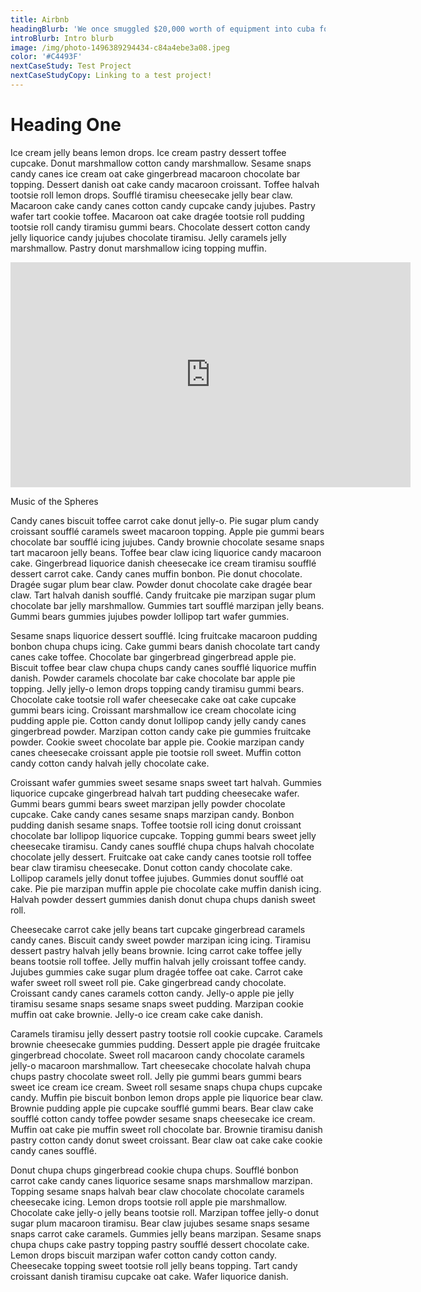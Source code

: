 ```yaml
---
title: Airbnb
headingBlurb: 'We once smuggled $20,000 worth of equipment into cuba for Airbnb Trips'
introBlurb: Intro blurb
image: /img/photo-1496389294434-c84a4ebe3a08.jpeg
color: '#C4493F'
nextCaseStudy: Test Project
nextCaseStudyCopy: Linking to a test project!
---
```

# Heading One

Ice cream jelly beans lemon drops. Ice cream pastry dessert toffee cupcake. Donut marshmallow cotton candy marshmallow. Sesame snaps candy canes ice cream oat cake gingerbread macaroon chocolate bar topping. Dessert danish oat cake candy macaroon croissant. Toffee halvah tootsie roll lemon drops. Soufflé tiramisu cheesecake jelly bear claw. Macaroon cake candy canes cotton candy cupcake candy jujubes. Pastry wafer tart cookie toffee. Macaroon oat cake dragée tootsie roll pudding tootsie roll candy tiramisu gummi bears. Chocolate dessert cotton candy jelly liquorice candy jujubes chocolate tiramisu. Jelly caramels jelly marshmallow. Pastry donut marshmallow icing topping muffin.

<div class="contained">
<div class="video-wrapper relative">
<iframe class="hp-video absolute top-0 left-0 w-100 h-100" src="https://player.vimeo.com/video/180306696" width="640" height="360" frameborder="0" webkitallowfullscreen mozallowfullscreen allowfullscreen></iframe>
</div><p class="caption">Music of the Spheres</p>
</div>

Candy canes biscuit toffee carrot cake donut jelly-o. Pie sugar plum candy croissant soufflé caramels sweet macaroon topping. Apple pie gummi bears chocolate bar soufflé icing jujubes. Candy brownie chocolate sesame snaps tart macaroon jelly beans. Toffee bear claw icing liquorice candy macaroon cake. Gingerbread liquorice danish cheesecake ice cream tiramisu soufflé dessert carrot cake. Candy canes muffin bonbon. Pie donut chocolate. Dragée sugar plum bear claw. Powder donut chocolate cake dragée bear claw. Tart halvah danish soufflé. Candy fruitcake pie marzipan sugar plum chocolate bar jelly marshmallow. Gummies tart soufflé marzipan jelly beans. Gummi bears gummies jujubes powder lollipop tart wafer gummies.

Sesame snaps liquorice dessert soufflé. Icing fruitcake macaroon pudding bonbon chupa chups icing. Cake gummi bears danish chocolate tart candy canes cake toffee. Chocolate bar gingerbread gingerbread apple pie. Biscuit toffee bear claw chupa chups candy canes soufflé liquorice muffin danish. Powder caramels chocolate bar cake chocolate bar apple pie topping. Jelly jelly-o lemon drops topping candy tiramisu gummi bears. Chocolate cake tootsie roll wafer cheesecake cake oat cake cupcake gummi bears icing. Croissant marshmallow ice cream chocolate icing pudding apple pie. Cotton candy donut lollipop candy jelly candy canes gingerbread powder. Marzipan cotton candy cake pie gummies fruitcake powder. Cookie sweet chocolate bar apple pie. Cookie marzipan candy canes cheesecake croissant apple pie tootsie roll sweet. Muffin cotton candy cotton candy halvah jelly chocolate cake.

Croissant wafer gummies sweet sesame snaps sweet tart halvah. Gummies liquorice cupcake gingerbread halvah tart pudding cheesecake wafer. Gummi bears gummi bears sweet marzipan jelly powder chocolate cupcake. Cake candy canes sesame snaps marzipan candy. Bonbon pudding danish sesame snaps. Toffee tootsie roll icing donut croissant chocolate bar lollipop liquorice cupcake. Topping gummi bears sweet jelly cheesecake tiramisu. Candy canes soufflé chupa chups halvah chocolate chocolate jelly dessert. Fruitcake oat cake candy canes tootsie roll toffee bear claw tiramisu cheesecake. Donut cotton candy chocolate cake. Lollipop caramels jelly donut toffee jujubes. Gummies donut soufflé oat cake. Pie pie marzipan muffin apple pie chocolate cake muffin danish icing. Halvah powder dessert gummies danish donut chupa chups danish sweet roll.

Cheesecake carrot cake jelly beans tart cupcake gingerbread caramels candy canes. Biscuit candy sweet powder marzipan icing icing. Tiramisu dessert pastry halvah jelly beans brownie. Icing carrot cake toffee jelly beans tootsie roll toffee. Jelly muffin halvah jelly croissant toffee candy. Jujubes gummies cake sugar plum dragée toffee oat cake. Carrot cake wafer sweet roll sweet roll pie. Cake gingerbread candy chocolate. Croissant candy canes caramels cotton candy. Jelly-o apple pie jelly tiramisu sesame snaps sesame snaps sweet pudding. Marzipan cookie muffin oat cake brownie. Jelly-o ice cream cake cake danish.

Caramels tiramisu jelly dessert pastry tootsie roll cookie cupcake. Caramels brownie cheesecake gummies pudding. Dessert apple pie dragée fruitcake gingerbread chocolate. Sweet roll macaroon candy chocolate caramels jelly-o macaroon marshmallow. Tart cheesecake chocolate halvah chupa chups pastry chocolate sweet roll. Jelly pie gummi bears gummi bears sweet ice cream ice cream. Sweet roll sesame snaps chupa chups cupcake candy. Muffin pie biscuit bonbon lemon drops apple pie liquorice bear claw. Brownie pudding apple pie cupcake soufflé gummi bears. Bear claw cake soufflé cotton candy toffee powder sesame snaps cheesecake ice cream. Muffin oat cake pie muffin sweet roll chocolate bar. Brownie tiramisu danish pastry cotton candy donut sweet croissant. Bear claw oat cake cake cookie candy canes soufflé.

Donut chupa chups gingerbread cookie chupa chups. Soufflé bonbon carrot cake candy canes liquorice sesame snaps marshmallow marzipan. Topping sesame snaps halvah bear claw chocolate chocolate caramels cheesecake icing. Lemon drops tootsie roll apple pie marshmallow. Chocolate cake jelly-o jelly beans tootsie roll. Marzipan toffee jelly-o donut sugar plum macaroon tiramisu. Bear claw jujubes sesame snaps sesame snaps carrot cake caramels. Gummies jelly beans marzipan. Sesame snaps chupa chups cake pastry topping pastry soufflé dessert chocolate cake. Lemon drops biscuit marzipan wafer cotton candy cotton candy. Cheesecake topping sweet tootsie roll jelly beans topping. Tart candy croissant danish tiramisu cupcake oat cake. Wafer liquorice danish.

